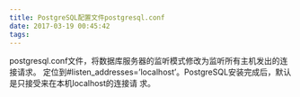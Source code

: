 ```yaml
---
title: PostgreSQL配置文件postgresql.conf
date: 2017-03-19 00:45:42
tags:
---
```

postgresql.conf文件，将数据库服务器的监听模式修改为监听所有主机发出的连接请求。
定位到#listen_addresses=’localhost’。PostgreSQL安装完成后，默认是只接受来在本机localhost的连接请 求。